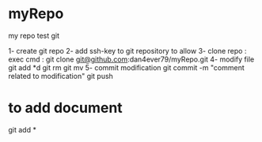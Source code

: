 # myRepo
my repo test git

1- create git repo
2- add ssh-key to git repository to allow 
3- clone repo : exec cmd :
	git clone git@github.com:dan4ever79/myRepo.git
4- modify file
	git add *d
	git rm
	git mv
5- commit modification 
	git commit -m "comment related to modification"
	git push 


# to add document
git add *


